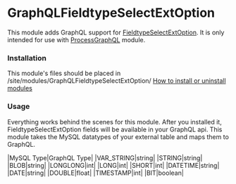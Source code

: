 GraphQLFieldtypeSelectExtOption
=========================

This module adds GraphQL support for [FieldtypeSelectExtOption](https://github.com/kixe/FieldtypeSelectExtOption). It is only intended for 
use with [ProcessGraphQL](https://github.com/dadish/ProcessGraphQL) module.

### Installation
This module's files should be placed in /site/modules/GraphQLFieldtypeSelectExtOption/ 
[How to install or uninstall modules](http://modules.processwire.com/install-uninstall/)

### Usage
Everything works behind the scenes for this module. After you installed it, FieldtypeSelectExtOption 
fields will be available in your GraphQL api. This module takes the MySQL datatypes of your external table and maps them to GraphQL.

|MySQL Type|GraphQL Type|
|VAR_STRING|string|
|STRING|string|
|BLOB|string|
|LONGLONG|int|
|LONG|int|
|SHORT|int|
|DATETIME|string|
|DATE|string|
|DOUBLE|float|
|TIMESTAMP|int|
|BIT|boolean|
